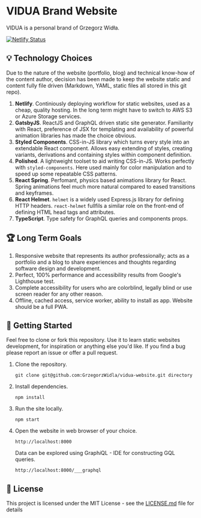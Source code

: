 # VIDUA Brand Website

VIDUA is a personal brand of Grzegorz Widła.

[![Netlify Status](https://api.netlify.com/api/v1/badges/426b9ed8-2c21-4209-8f87-15f72e50ecb6/deploy-status)](https://app.netlify.com/sites/vidua/deploys)

## 💡 Technology Choices

Due to the nature of the website (portfolio, blog) and technical know-how of the content author, decision has been made to keep the website static and content fully file driven (Markdown, YAML, static files all stored in this git repo).

1. **Netlify**. Continiously deploying workflow for static websites, used as a cheap, quality hosting. In the long term might have to switch to AWS S3 or Azure Storage services.
2. **GatsbyJS**. ReactJS and GraphQL driven static site generator. Familiarity with React, preference of JSX for templating and availability of powerful animation libraries has made the choice obvious.
3. **Styled Components**. CSS-in-JS library which turns every style into an extendable React component. Allows easy extending of styles, creating variants, derivations and containing styles within component definition.
4. **Polished**. A lightweight toolset to aid writing CSS-in-JS. Works perfectly with `styled-components`. Here used mainly for color manipulation and to speed up some repeatable CSS patterns.
5. **React Spring**. Perfomant, physics based animations library for React. Spring animations feel much more natural compared to eased transitions and keyframes.
6. **React Helmet**. `helmet` is a widely used Express.js library for defining HTTP headers. `react-helmet` fullfils a similar role on the front-end of defining HTML head tags and attributes.
7. **TypeScript**. Type safety for GraphQL queries and components props.

## 🏆 Long Term Goals

1. Responsive website that represents its author professionally; acts as a portfolio and a blog to share experiences and thoughts regarding software design and development.
2. Perfect, 100% performance and accessibility results from Google's Lighthouse test.
3. Complete accessibility for users who are colorblind, legally blind or use screen reader for any other reason.
4. Offline, cached access, service worker, ability to install as app. Website should be a full PWA.

## 🚀 Getting Started

Feel free to clone or fork this repository. Use it to learn static websites development, for inspiration or anything else you'd like. If you find a bug please report an issue or offer a pull request.

1.  Clone the repository.

    `git clone git@github.com:GrzegorzWidla/vidua-website.git directory`

2.  Install dependencies.

    `npm install`
    
3.  Run the site locally.

    `npm start`

4.  Open the website in web browser of your choice.

    `http://localhost:8000`
    
    Data can be explored using Graph*i*QL - IDE for constructing GQL queries.
    
    `http://localhost:8000/___graphql`

## 🧾 License

This project is licensed under the MIT License - see the [LICENSE.md](LICENSE.md) file for details
